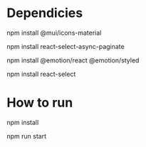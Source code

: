 # Dependicies
npm install @mui/icons-material

npm install react-select-async-paginate

npm install @emotion/react @emotion/styled

npm install react-select

# How to run

npm install

npm run start
